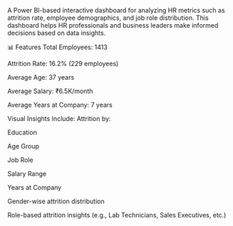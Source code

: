 A Power BI-based interactive dashboard for analyzing HR metrics such as attrition rate, employee demographics, and job role distribution. This dashboard helps HR professionals and business leaders make informed decisions based on data insights.

📊 Features
Total Employees: 1413

Attrition Rate: 16.2% (229 employees)

Average Age: 37 years

Average Salary: ₹6.5K/month

Average Years at Company: 7 years

Visual Insights Include:
Attrition by:

Education

Age Group

Job Role

Salary Range

Years at Company

Gender-wise attrition distribution

Role-based attrition insights (e.g., Lab Technicians, Sales Executives, etc.)
